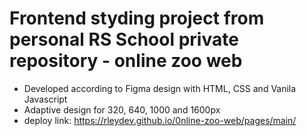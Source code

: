 # Frontend styding project from personal RS School private repository - online zoo web
- Developed according to Figma design with HTML, CSS and Vanila Javascript
- Adaptive design for 320, 640, 1000 and 1600px
- deploy link: https://rleydev.github.io/0nline-zoo-web/pages/main/
